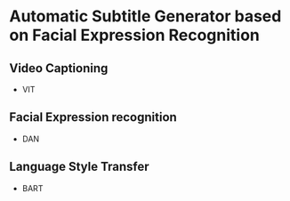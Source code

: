 # Automatic Subtitle Generator based on Facial Expression Recognition

## Video Captioning
- VIT
## Facial Expression recognition
- DAN
## Language Style Transfer
- BART
